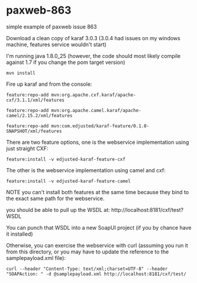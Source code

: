 # paxweb-863
simple example of paxweb issue 863


Download a clean copy of karaf 3.0.3 (3.0.4 had issues on my windows machine, features service wouldn't start)

I'm running java 1.8.0_25 (however, the code should most likely compile against 1.7 if you change the pom target version)

`mvn install`

Fire up karaf and from the console:


`feature:repo-add mvn:org.apache.cxf.karaf/apache-cxf/3.1.1/xml/features`

`feature:repo-add mvn:org.apache.camel.karaf/apache-camel/2.15.2/xml/features`

`feature:repo-add mvn:com.edjusted/karaf-feature/0.1.0-SNAPSHOT/xml/features`


There are two feature options, one is the webservice implementation using just straight CXF:

`feature:install -v edjusted-karaf-feature-cxf`

The other is the webservice implementation using camel and cxf:

`feature:install -v edjusted-karaf-feature-camel`

NOTE you can't install both features at the same time because they bind to the exact same path for the webservice.

you should be able to pull up the WSDL at: http://localhost:8181/cxf/test?WSDL

You can punch that WSDL into a new SoapUI project (if you by chance have it installed)
 
Otherwise, you can exercise the webservice with curl (assuming you run it from this directory, or you may have to update the reference to the samplepayload.xml file):

`curl --header "Content-Type: text/xml;charset=UTF-8" --header "SOAPAction: " -d @samplepayload.xml http://localhost:8181/cxf/test/`
